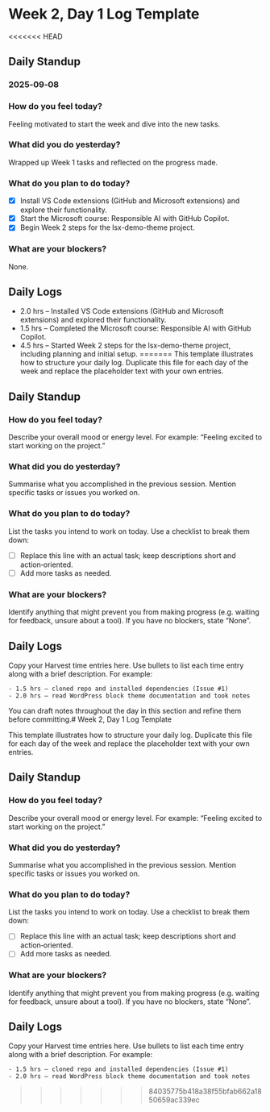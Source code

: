 # Week 2, Day 1 Log Template

<<<<<<< HEAD
## Daily Standup
### 2025‑09‑08

### How do you feel today?
Feeling motivated to start the week and dive into the new tasks.

### What did you do yesterday?
Wrapped up Week 1 tasks and reflected on the progress made.

### What do you plan to do today?
- [x] Install VS Code extensions (GitHub and Microsoft extensions) and explore their functionality.
- [x] Start the Microsoft course: Responsible AI with GitHub Copilot.
- [x] Begin Week 2 steps for the lsx-demo-theme project.

### What are your blockers?
None.

## Daily Logs
- 2.0 hrs – Installed VS Code extensions (GitHub and Microsoft extensions) and explored their functionality.
- 1.5 hrs – Completed the Microsoft course: Responsible AI with GitHub Copilot.
- 4.5 hrs – Started Week 2 steps for the lsx-demo-theme project, including planning and initial setup.
=======
This template illustrates how to structure your daily log.  Duplicate this file for each day of the week and replace the placeholder text with your own entries.

## Daily Standup

### How do you feel today?

Describe your overall mood or energy level.  For example: “Feeling excited to start working on the project.”

### What did you do yesterday?

Summarise what you accomplished in the previous session.  Mention specific tasks or issues you worked on.

### What do you plan to do today?

List the tasks you intend to work on today.  Use a checklist to break them down:

- [ ] Replace this line with an actual task; keep descriptions short and action‑oriented.
- [ ] Add more tasks as needed.

### What are your blockers?

Identify anything that might prevent you from making progress (e.g. waiting for feedback, unsure about a tool).  If you have no blockers, state “None”.

## Daily Logs

Copy your Harvest time entries here.  Use bullets to list each time entry along with a brief description.  For example:

```
- 1.5 hrs – cloned repo and installed dependencies (Issue #1)
- 2.0 hrs – read WordPress block theme documentation and took notes
```

You can draft notes throughout the day in this section and refine them before committing.# Week 2, Day 1 Log Template

This template illustrates how to structure your daily log.  Duplicate this file for each day of the week and replace the placeholder text with your own entries.

## Daily Standup

### How do you feel today?

Describe your overall mood or energy level.  For example: “Feeling excited to start working on the project.”

### What did you do yesterday?

Summarise what you accomplished in the previous session.  Mention specific tasks or issues you worked on.

### What do you plan to do today?

List the tasks you intend to work on today.  Use a checklist to break them down:

- [ ] Replace this line with an actual task; keep descriptions short and action‑oriented.
- [ ] Add more tasks as needed.

### What are your blockers?

Identify anything that might prevent you from making progress (e.g. waiting for feedback, unsure about a tool).  If you have no blockers, state “None”.

## Daily Logs

Copy your Harvest time entries here.  Use bullets to list each time entry along with a brief description.  For example:

```
- 1.5 hrs – cloned repo and installed dependencies (Issue #1)
- 2.0 hrs – read WordPress block theme documentation and took notes
```
>>>>>>> 84035775b418a38f55bfab662a1850659ac339ec
